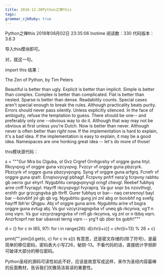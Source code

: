 ```yaml
---
title: 2018-12-20Python之禅this
tags: 
grammar_cjkRuby: true
---
```



Python之禅this
2018年08月02日 23:35:06 Inotime 阅读数：330
代码版本：3.6.3 

导入this模块即可。

对，就这一句。 

import this
结果： 

The Zen of Python, by Tim Peters

Beautiful is better than ugly.
Explicit is better than implicit.
Simple is better than complex.
Complex is better than complicated.
Flat is better than nested.
Sparse is better than dense.
Readability counts.
Special cases aren't special enough to break the rules.
Although practicality beats purity.
Errors should never pass silently.
Unless explicitly silenced.
In the face of ambiguity, refuse the temptation to guess.
There should be one-- and preferably only one --obvious way to do it.
Although that way may not be obvious at first unless you're Dutch.
Now is better than never.
Although never is often better than *right* now.
If the implementation is hard to explain, it's a bad idea.
If the implementation is easy to explain, it may be a good idea.
Namespaces are one honking great idea -- let's do more of those!

 

this模块源代码：

s = """Gur Mra bs Clguba, ol Gvz Crgref
Ornhgvshy vf orggre guna htyl.
Rkcyvpvg vf orggre guna vzcyvpvg.
Fvzcyr vf orggre guna pbzcyrk.
Pbzcyrk vf orggre guna pbzcyvpngrq.
Syng vf orggre guna arfgrq.
Fcnefr vf orggre guna qrafr.
Ernqnovyvgl pbhagf.
Fcrpvny pnfrf nera'g fcrpvny rabhtu gb oernx gur ehyrf.
Nygubhtu cenpgvpnyvgl orngf chevgl.
Reebef fubhyq arire cnff fvyragyl.
Hayrff rkcyvpvgyl fvyraprq.
Va gur snpr bs nzovthvgl, ershfr gur grzcgngvba gb thrff.
Gurer fubhyq or bar-- naq cersrenoyl bayl bar --boivbhf jnl gb qb vg.
Nygubhtu gung jnl znl abg or boivbhf ng svefg hayrff lbh'er Qhgpu.
Abj vf orggre guna arire.
Nygubhtu arire vf bsgra orggre guna *evtug* abj.
Vs gur vzcyrzragngvba vf uneq gb rkcynva, vg'f n onq vqrn.
Vs gur vzcyrzragngvba vf rnfl gb rkcynva, vg znl or n tbbq vqrn.
Anzrfcnprf ner bar ubaxvat terng vqrn -- yrg'f qb zber bs gubfr!"""
 
d = {}
for c in (65, 97):
    for i in range(26):
        d[chr(i+c)] = chr((i+13) % 26 + c)
 
print("".join([d.get(c, c) for c in s]))
 有意思，还是密文存储的(除了符号)，是最简单的移位密码，密码表大小写Z26，秘钥-13。不看代码的话，直接统计字频即可破译大部分的移位密码。

Python圣经的源码可读性如此不好，应该是故意写成这样，来作为圣经内容最棒的反面教材，告诉我们优雅简洁易读的重要性。